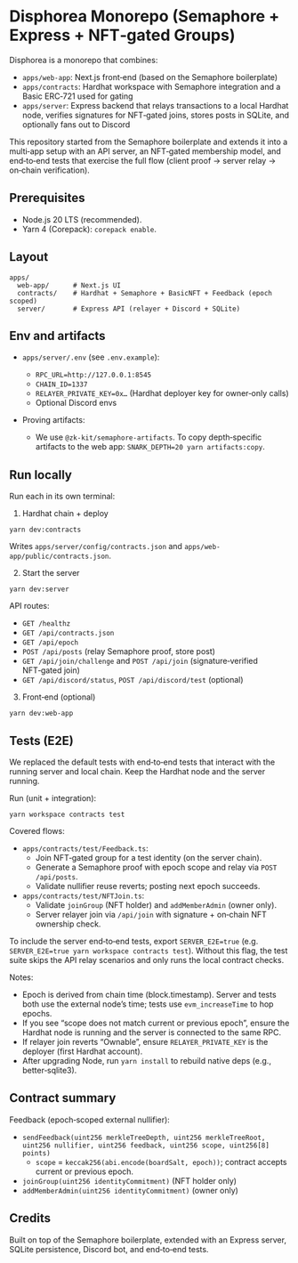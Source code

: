 # Disphorea Monorepo (Semaphore + Express + NFT‑gated Groups)

Disphorea is a monorepo that combines:

- `apps/web-app`: Next.js front‑end (based on the Semaphore boilerplate)
- `apps/contracts`: Hardhat workspace with Semaphore integration and a Basic ERC‑721 used for gating
- `apps/server`: Express backend that relays transactions to a local Hardhat node, verifies signatures for NFT‑gated joins, stores posts in SQLite, and optionally fans out to Discord

This repository started from the Semaphore boilerplate and extends it into a multi‑app setup with an API server, an NFT‑gated membership model, and end‑to‑end tests that exercise the full flow (client proof → server relay → on‑chain verification).


## Prerequisites

- Node.js 20 LTS (recommended).
- Yarn 4 (Corepack): `corepack enable`.


## Layout

```
apps/
  web-app/      # Next.js UI
  contracts/    # Hardhat + Semaphore + BasicNFT + Feedback (epoch scoped)
  server/       # Express API (relayer + Discord + SQLite)
```


## Env and artifacts

- `apps/server/.env` (see `.env.example`):
  - `RPC_URL=http://127.0.0.1:8545`
  - `CHAIN_ID=1337`
  - `RELAYER_PRIVATE_KEY=0x…` (Hardhat deployer key for owner‑only calls)
  - Optional Discord envs

- Proving artifacts:
  - We use `@zk-kit/semaphore-artifacts`. To copy depth‑specific artifacts to the web app: `SNARK_DEPTH=20 yarn artifacts:copy`.


## Run locally

Run each in its own terminal:

1) Hardhat chain + deploy

```
yarn dev:contracts
```

Writes `apps/server/config/contracts.json` and `apps/web-app/public/contracts.json`.

2) Start the server

```
yarn dev:server
```

API routes:
- `GET /healthz`
- `GET /api/contracts.json`
- `GET /api/epoch`
- `POST /api/posts` (relay Semaphore proof, store post)
- `GET /api/join/challenge` and `POST /api/join` (signature‑verified NFT‑gated join)
- `GET /api/discord/status`, `POST /api/discord/test` (optional)

3) Front‑end (optional)

```
yarn dev:web-app
```


## Tests (E2E)

We replaced the default tests with end‑to‑end tests that interact with the running server and local chain. Keep the Hardhat node and the server running.

Run (unit + integration):

```
yarn workspace contracts test
```

Covered flows:
- `apps/contracts/test/Feedback.ts`:
  - Join NFT‑gated group for a test identity (on the server chain).
  - Generate a Semaphore proof with epoch scope and relay via `POST /api/posts`.
  - Validate nullifier reuse reverts; posting next epoch succeeds.
- `apps/contracts/test/NFTJoin.ts`:
  - Validate `joinGroup` (NFT holder) and `addMemberAdmin` (owner only).
  - Server relayer join via `/api/join` with signature + on‑chain NFT ownership check.

To include the server end‑to‑end tests, export `SERVER_E2E=true` (e.g. `SERVER_E2E=true yarn workspace contracts test`). Without this flag, the test suite skips the API relay scenarios and only runs the local contract checks.

Notes:
- Epoch is derived from chain time (block.timestamp). Server and tests both use the external node’s time; tests use `evm_increaseTime` to hop epochs.
- If you see “scope does not match current or previous epoch”, ensure the Hardhat node is running and the server is connected to the same RPC.
- If relayer join reverts “Ownable”, ensure `RELAYER_PRIVATE_KEY` is the deployer (first Hardhat account).
- After upgrading Node, run `yarn install` to rebuild native deps (e.g., better‑sqlite3).


## Contract summary

Feedback (epoch‑scoped external nullifier):
- `sendFeedback(uint256 merkleTreeDepth, uint256 merkleTreeRoot, uint256 nullifier, uint256 feedback, uint256 scope, uint256[8] points)`
  - `scope` = `keccak256(abi.encode(boardSalt, epoch))`; contract accepts current or previous epoch.
- `joinGroup(uint256 identityCommitment)` (NFT holder only)
- `addMemberAdmin(uint256 identityCommitment)` (owner only)


## Credits

Built on top of the Semaphore boilerplate, extended with an Express server, SQLite persistence, Discord bot, and end‑to‑end tests.
